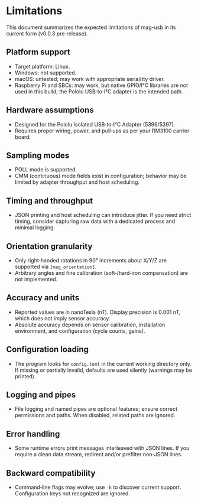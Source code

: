 # Limitations

This document summarizes the expected limitations of mag-usb in its current form (v0.0.3 pre‑release).

## Platform support
- Target platform: Linux.
- Windows: not supported.
- macOS: untested; may work with appropriate serial/tty driver.
- Raspberry Pi and SBCs: may work, but native GPIO/I²C libraries are not used in this build; the Pololu USB‑to‑I²C adapter is the intended path.

## Hardware assumptions
- Designed for the Pololu Isolated USB‑to‑I²C Adapter (5396/5397).
- Requires proper wiring, power, and pull‑ups as per your RM3100 carrier board.

## Sampling modes
- POLL mode is supported.
- CMM (continuous) mode fields exist in configuration; behavior may be limited by adapter throughput and host scheduling.

## Timing and throughput
- JSON printing and host scheduling can introduce jitter. If you need strict timing, consider capturing raw data with a dedicated process and minimal logging.

## Orientation granularity
- Only right‑handed rotations in 90° increments about X/Y/Z are supported via `[mag_orientation]`.
- Arbitrary angles and fine calibration (soft‑/hard‑iron compensation) are not implemented.

## Accuracy and units
- Reported values are in nanoTesla (nT). Display precision is 0.001 nT, which does not imply sensor accuracy.
- Absolute accuracy depends on sensor calibration, installation environment, and configuration (cycle counts, gains).

## Configuration loading
- The program looks for `config.toml` in the current working directory only. If missing or partially invalid, defaults are used silently (warnings may be printed).

## Logging and pipes
- File logging and named pipes are optional features; ensure correct permissions and paths. When disabled, related paths are ignored.

## Error handling
- Some runtime errors print messages interleaved with JSON lines. If you require a clean data stream, redirect  and/or prefilter non‑JSON lines.

## Backward compatibility
- Command‑line flags may evolve; use `-h` to discover current support. Configuration keys not recognized are ignored.
